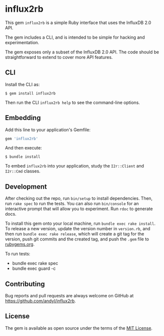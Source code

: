 # influx2rb

This gem `influx2rb` is a simple Ruby interface that uses the InfluxDB 2.0 API.

The gem includes a CLI, and is intended to be simple for hacking and
experimentation.

The gem exposes only a subset of the InfluxDB 2.0 API.  The code should be
straightforward to extend to cover more API features.

## CLI

Install the CLI as:

    $ gem install influx2rb

Then run the CLI `influx2rb help` to see the command-line options.

## Embedding

Add this line to your application's Gemfile:

```ruby
gem 'influx2rb'
```

And then execute:

    $ bundle install

To embed `influx2rb` into your application, study the `I2r::Client` and
`I2r::Cmd` classes.

## Development

After checking out the repo, run `bin/setup` to install dependencies. Then, run
`rake spec` to run the tests. You can also run `bin/console` for an interactive
prompt that will allow you to experiment.  Run `rdoc` to generate docs.

To install this gem onto your local machine, run `bundle exec rake install`. To
release a new version, update the version number in `version.rb`, and then run
`bundle exec rake release`, which will create a git tag for the version, push
git commits and the created tag, and push the `.gem` file to
[rubygems.org](https://rubygems.org).

To run tests:
- bundle exec rake spec
- bundle exec guard -c

## Contributing

Bug reports and pull requests are always welcome on GitHub at https://github.com/andyl/influx2rb.

## License

The gem is available as open source under the terms of the [MIT License](https://opensource.org/licenses/MIT).
